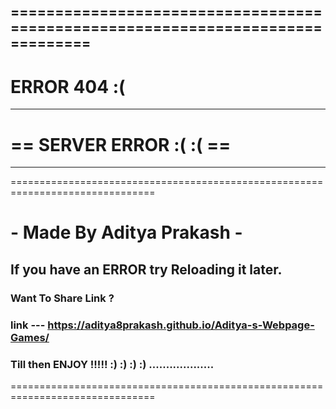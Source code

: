 ===============================================================================
---
#                              ERROR 404 :(
---
#                      ==  SERVER ERROR :(  :(   ==
---
===============================================================================
#                     - Made By Aditya Prakash -

##              If you have an ERROR try Reloading it later.

### Want To Share Link ?
### link --- https://aditya8prakash.github.io/Aditya-s-Webpage-Games/

### Till then ENJOY !!!!! :) :) :) :) ...................
===============================================================================
